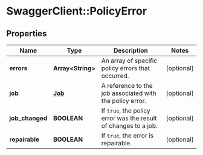 # SwaggerClient::PolicyError

## Properties
Name | Type | Description | Notes
------------ | ------------- | ------------- | -------------
**errors** | **Array&lt;String&gt;** | An array of specific policy errors that occurred. | [optional] 
**job** | [**Job**](Job.md) | A reference to the job associated with the policy error. | [optional] 
**job_changed** | **BOOLEAN** | If `true`, the policy error was the result of changes to a job. | [optional] 
**repairable** | **BOOLEAN** | If `true`, the error is repairable. | [optional] 


